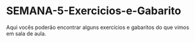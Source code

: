 # SEMANA-5-Exercicios-e-Gabarito
Aqui vocês poderão encontrar alguns exercícios e gabaritos do que vimos em sala de aula.
